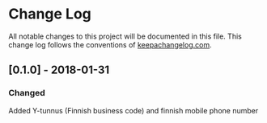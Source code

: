 # Change Log
All notable changes to this project will be documented in this file. This change log follows the conventions of [keepachangelog.com](http://keepachangelog.com/).

## [0.1.0] - 2018-01-31
### Changed
Added Y-tunnus (Finnish business code) and finnish mobile phone number